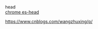 

head  
[chrome es-head](https://www.cnblogs.com/bu-dong/p/11578027.html)

https://www.cnblogs.com/wangzhuxing/p/